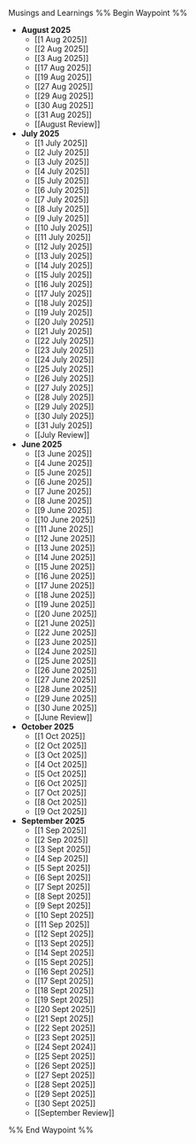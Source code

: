 Musings and Learnings
%% Begin Waypoint %%
- **August 2025**
	- [[1 Aug 2025]]
	- [[2 Aug 2025]]
	- [[3 Aug 2025]]
	- [[17 Aug 2025]]
	- [[19 Aug 2025]]
	- [[27 Aug 2025]]
	- [[29 Aug 2025]]
	- [[30 Aug 2025]]
	- [[31 Aug 2025]]
	- [[August Review]]
- **July 2025**
	- [[1 July 2025]]
	- [[2 July 2025]]
	- [[3 July 2025]]
	- [[4 July 2025]]
	- [[5 July 2025]]
	- [[6 July 2025]]
	- [[7 July 2025]]
	- [[8 July 2025]]
	- [[9 July 2025]]
	- [[10 July 2025]]
	- [[11 July 2025]]
	- [[12 July 2025]]
	- [[13 July 2025]]
	- [[14 July 2025]]
	- [[15 July 2025]]
	- [[16 July 2025]]
	- [[17 July 2025]]
	- [[18 July 2025]]
	- [[19 July 2025]]
	- [[20 July 2025]]
	- [[21 July 2025]]
	- [[22 July 2025]]
	- [[23 July 2025]]
	- [[24 July 2025]]
	- [[25 July 2025]]
	- [[26 July 2025]]
	- [[27 July 2025]]
	- [[28 July 2025]]
	- [[29 July 2025]]
	- [[30 July 2025]]
	- [[31 July 2025]]
	- [[July Review]]
- **June 2025**
	- [[3 June 2025]]
	- [[4 June 2025]]
	- [[5 June 2025]]
	- [[6 June 2025]]
	- [[7 June 2025]]
	- [[8 June 2025]]
	- [[9 June 2025]]
	- [[10 June 2025]]
	- [[11 June 2025]]
	- [[12 June 2025]]
	- [[13 June 2025]]
	- [[14 June 2025]]
	- [[15 June 2025]]
	- [[16 June 2025]]
	- [[17 June 2025]]
	- [[18 June 2025]]
	- [[19 June 2025]]
	- [[20 June 2025]]
	- [[21 June 2025]]
	- [[22 June 2025]]
	- [[23 June 2025]]
	- [[24 June 2025]]
	- [[25 June 2025]]
	- [[26 June 2025]]
	- [[27 June 2025]]
	- [[28 June 2025]]
	- [[29 June 2025]]
	- [[30 June 2025]]
	- [[June Review]]
- **October 2025**
	- [[1 Oct 2025]]
	- [[2 Oct 2025]]
	- [[3 Oct 2025]]
	- [[4 Oct 2025]]
	- [[5 Oct 2025]]
	- [[6 Oct 2025]]
	- [[7 Oct 2025]]
	- [[8 Oct 2025]]
	- [[9 Oct 2025]]
- **September 2025**
	- [[1 Sep 2025]]
	- [[2 Sep 2025]]
	- [[3 Sept 2025]]
	- [[4 Sep 2025]]
	- [[5 Sept 2025]]
	- [[6 Sept 2025]]
	- [[7 Sept 2025]]
	- [[8 Sept 2025]]
	- [[9 Sept 2025]]
	- [[10 Sept 2025]]
	- [[11 Sep 2025]]
	- [[12 Sept 2025]]
	- [[13 Sept 2025]]
	- [[14 Sept 2025]]
	- [[15 Sept 2025]]
	- [[16 Sept 2025]]
	- [[17 Sept 2025]]
	- [[18 Sept 2025]]
	- [[19 Sept 2025]]
	- [[20 Sept 2025]]
	- [[21 Sept 2025]]
	- [[22 Sept 2025]]
	- [[23 Sept 2025]]
	- [[24 Sept 2024]]
	- [[25 Sept 2025]]
	- [[26 Sept 2025]]
	- [[27 Sept 2025]]
	- [[28 Sept 2025]]
	- [[29 Sept 2025]]
	- [[30 Sept 2025]]
	- [[September Review]]

%% End Waypoint %%
